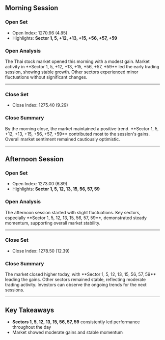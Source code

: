 ## Morning Session

### Open Set
* Open Index: 1270.96 (4.85)
* Highlights: **Sector 1, 5, +12, +13, +15, +56, +57, +59**

### Open Analysis
<p>The Thai stock market opened this morning with a modest gain. Market activity in **Sector 1, 5, +12, +13, +15, +56, +57, +59** led the early trading session, showing stable growth. Other sectors experienced minor fluctuations without significant changes.</p>

<hr>

### Close Set
* Close Index: 1275.40 (9.29)

### Close Summary
<p>By the morning close, the market maintained a positive trend. **Sector 1, 5, +12, +13, +15, +56, +57, +59** contributed most to the session's gains. Overall market sentiment remained cautiously optimistic.</p>

<hr>

## Afternoon Session

### Open Set
* Open Index: 1273.00 (6.89)
* Highlights: **Sector 1, 5, 12, 13, 15, 56, 57, 59**

### Open Analysis
<p>The afternoon session started with slight fluctuations. Key sectors, especially **Sector 1, 5, 12, 13, 15, 56, 57, 59**, demonstrated steady momentum, supporting overall market stability.</p>

<hr>

### Close Set
* Close Index: 1278.50 (12.39)

### Close Summary
<p>The market closed higher today, with **Sector 1, 5, 12, 13, 15, 56, 57, 59** leading the gains. Other sectors remained stable, reflecting moderate trading activity. Investors can observe the ongoing trends for the next sessions.</p>

<hr>

## Key Takeaways

- **Sectors 1, 5, 12, 13, 15, 56, 57, 59** consistently led performance throughout the day
- Market showed moderate gains and stable momentum
